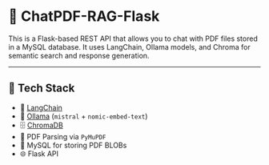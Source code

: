 # 📄 ChatPDF-RAG-Flask

This is a Flask-based REST API that allows you to chat with PDF files stored in a MySQL database. It uses LangChain, Ollama models, and Chroma for semantic search and response generation.

---

## 🔧 Tech Stack

- 🧠 [LangChain](https://www.langchain.com/)
- 🤖 [Ollama](https://ollama.com/) (`mistral` + `nomic-embed-text`)
- 🗄️ [ChromaDB](https://www.trychroma.com/)
- 📄 PDF Parsing via `PyMuPDF`
- 🐬 MySQL for storing PDF BLOBs
- 🌐 Flask API


